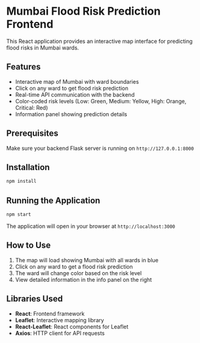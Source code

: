 # Mumbai Flood Risk Prediction Frontend

This React application provides an interactive map interface for predicting flood risks in Mumbai wards.

## Features

- Interactive map of Mumbai with ward boundaries
- Click on any ward to get flood risk prediction
- Real-time API communication with the backend
- Color-coded risk levels (Low: Green, Medium: Yellow, High: Orange, Critical: Red)
- Information panel showing prediction details

## Prerequisites

Make sure your backend Flask server is running on `http://127.0.0.1:8000`

## Installation

```bash
npm install
```

## Running the Application

```bash
npm start
```

The application will open in your browser at `http://localhost:3000`

## How to Use

1. The map will load showing Mumbai with all wards in blue
2. Click on any ward to get a flood risk prediction
3. The ward will change color based on the risk level
4. View detailed information in the info panel on the right

## Libraries Used

- **React**: Frontend framework
- **Leaflet**: Interactive mapping library
- **React-Leaflet**: React components for Leaflet
- **Axios**: HTTP client for API requests